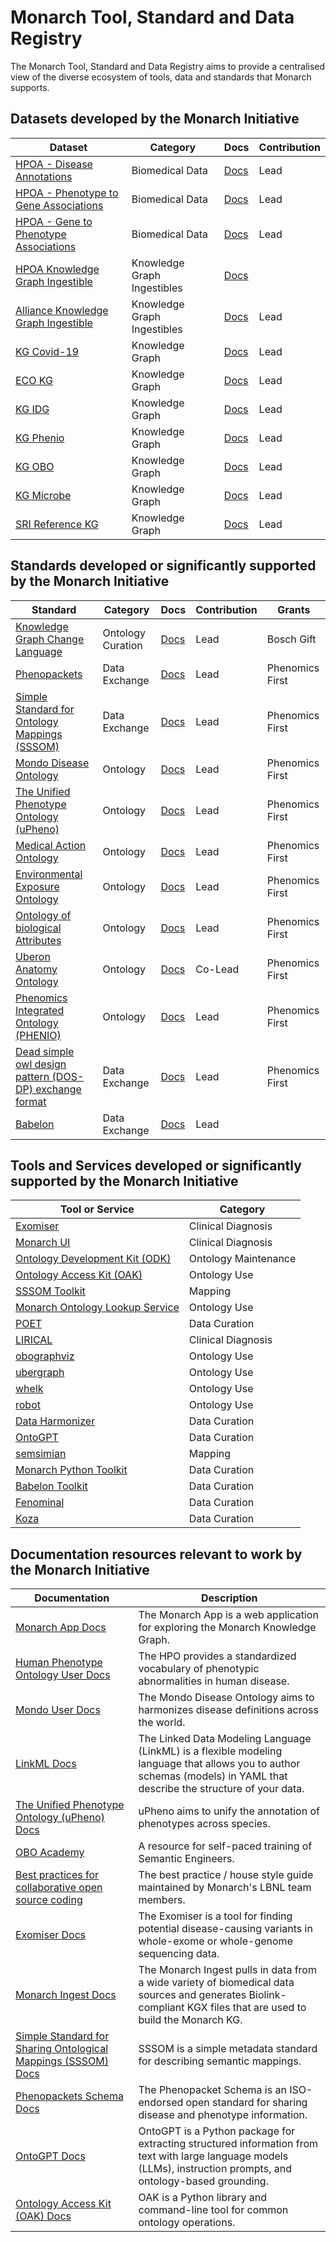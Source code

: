 # Monarch Tool, Standard and Data Registry

The Monarch Tool, Standard and Data Registry aims to provide a centralised view of
the diverse ecosystem of tools, data and standards that Monarch supports.


## Datasets developed by the Monarch Initiative

| Dataset | Category | Docs | Contribution |
| ------ | ----- | ----- | ----- |
| [HPOA - Disease Annotations](http://purl.obolibrary.org/obo/hp/hpoa/phenotype.hpoa) | Biomedical Data | [Docs](https://hpo-annotation-qc.readthedocs.io/en/latest/annotationFormat.html#phenotype-hpoa-format) | Lead |
| [HPOA - Phenotype to Gene Associations](http://purl.obolibrary.org/obo/hp/hpoa/phenotype_to_genes.txt) | Biomedical Data | [Docs](https://hpo.jax.org/app/download/annotation) | Lead |
| [HPOA - Gene to Phenotype Associations](http://purl.obolibrary.org/obo/hp/hpoa/genes_to_phenotype.txt) | Biomedical Data | [Docs](https://hpo.jax.org/app/download/annotation) | Lead |
| [HPOA Knowledge Graph Ingestible](https://data.monarchinitiative.org/monarch-kg/hpoa) | Knowledge Graph Ingestibles | [Docs](https://monarch-initiative.github.io/monarch-ingest/Sources/HPOA/) |  |
| [Alliance Knowledge Graph Ingestible](https://data.monarchinitiative.org/monarch-kg/alliance) | Knowledge Graph Ingestibles | [Docs](https://monarch-initiative.github.io/monarch-ingest/Sources/Alliance/) | Lead |
| [KG Covid-19](https://github.com/Knowledge-Graph-Hub/kg-covid-19) | Knowledge Graph | [Docs]() | Lead |
| [ECO KG](https://github.com/Knowledge-Graph-Hub/eco-kg) | Knowledge Graph | [Docs]() | Lead |
| [KG IDG](https://github.com/Knowledge-Graph-Hub/kg-idg) | Knowledge Graph | [Docs]() | Lead |
| [KG Phenio](https://github.com/Knowledge-Graph-Hub/kg-phenio) | Knowledge Graph | [Docs]() | Lead |
| [KG OBO](https://github.com/Knowledge-Graph-Hub/kg-obo) | Knowledge Graph | [Docs]() | Lead |
| [KG Microbe](https://github.com/Knowledge-Graph-Hub/kg-microbe) | Knowledge Graph | [Docs]() | Lead |
| [SRI Reference KG](https://github.com/Knowledge-Graph-Hub/sri-reference-kg) | Knowledge Graph | [Docs]() | Lead |


## Standards developed or significantly supported by the Monarch Initiative

| Standard | Category | Docs | Contribution | Grants |
| ------ | ----- | ----- | ----- | ----- |
| [Knowledge Graph Change Language](https://github.com/INCATools/kgcl) | Ontology Curation | [Docs]() | Lead | Bosch Gift |
| [Phenopackets](https://standards.monarchinitiative.org/phenopackets) | Data Exchange | [Docs]() | Lead | Phenomics First |
| [Simple Standard for Ontology Mappings (SSSOM)](https://standards.monarchinitiative.org/sssom) | Data Exchange | [Docs]() | Lead | Phenomics First |
| [Mondo Disease Ontology](http://purl.obolibrary.org/obo/mondo.owl) | Ontology | [Docs](https://mondo.readthedocs.io/) | Lead | Phenomics First |
| [The Unified Phenotype Ontology (uPheno)](https://github.com/obophenotype/upheno-dev) | Ontology | [Docs]() | Lead | Phenomics First |
| [Medical Action Ontology](http://purl.obolibrary.org/obo/maxo.owl) | Ontology | [Docs]() | Lead | Phenomics First |
| [Environmental Exposure Ontology](http://purl.obolibrary.org/obo/ecto.owl) | Ontology | [Docs](https://github.com/EnvironmentOntology/environmental-exposure-ontology) | Lead | Phenomics First |
| [Ontology of biological Attributes](http://purl.obolibrary.org/obo/oba.owl) | Ontology | [Docs]() | Lead | Phenomics First |
| [Uberon Anatomy Ontology](http://purl.obolibrary.org/obo/uberon.owl) | Ontology | [Docs]() | Co-Lead | Phenomics First |
| [Phenomics Integrated Ontology (PHENIO)](https://github.com/monarch-initiative/phenio) | Ontology | [Docs]() | Lead | Phenomics First |
| [Dead simple owl design pattern (DOS-DP) exchange format](https://github.com/INCATools/dead_simple_owl_design_patterns) | Data Exchange | [Docs]() | Lead | Phenomics First |
| [Babelon](https://github.com/monarch-initiative/babelon) | Data Exchange | [Docs](https://monarch-initiative.github.io/babelon/) | Lead |  |


## Tools and Services developed or significantly supported by the Monarch Initiative

| Tool or Service | Category |
| ------ | ----- |
| [Exomiser](https://tools.monarchinitiative.org/exomiser) | Clinical Diagnosis |
| [Monarch UI](https://monarchinitiative.org/) | Clinical Diagnosis |
| [Ontology Development Kit (ODK)](https://tools.monarchinitiative.org/odk) | Ontology Maintenance |
| [Ontology Access Kit (OAK)](https://tools.monarchinitiative.org/oak) | Ontology Use |
| [SSSOM Toolkit](https://tools.monarchinitiative.org/sssom-toolkit) | Mapping |
| [Monarch Ontology Lookup Service](https://tools.monarchinitiative.org/ols) | Ontology Use |
| [POET](https://tools.monarchinitiative.org/poet) | Data Curation |
| [LIRICAL](https://tools.monarchinitiative.org/lirical) | Clinical Diagnosis |
| [obographviz](https://github.com/INCATools/obographviz) | Ontology Use |
| [ubergraph](https://github.com/INCATools/ubergraph) | Ontology Use |
| [whelk](https://github.com/balhoff/whelk) | Ontology Use |
| [robot](https://github.com/ontodev/robot) | Ontology Use |
| [Data Harmonizer](https://github.com/cidgoh/DataHarmonizer) | Data Curation |
| [OntoGPT](https://github.com/monarch-initiative/ontogpt) | Data Curation |
| [semsimian](https://github.com/monarch-initiative/semsimian) | Mapping |
| [Monarch Python Toolkit](https://github.com/monarch-initiative/monarch-py) | Data Curation |
| [Babelon Toolkit](https://github.com/monarch-initiative/babelon) | Data Curation |
| [Fenominal](https://github.com/monarch-initiative/fenominal) | Data Curation |
| [Koza](https://github.com/monarch-initiative/koza) | Data Curation |


## Documentation resources relevant to work by the Monarch Initiative

| Documentation | Description |
| ------ | ----- |
| [Monarch App Docs](https://monarch-app.monarchinitiative.org/) | The Monarch App is a web application for exploring the Monarch Knowledge Graph. |
| [Human Phenotype Ontology User Docs](https://obophenotype.github.io/human-phenotype-ontology/) | The HPO provides a standardized vocabulary of phenotypic abnormalities in human disease. |
| [Mondo User Docs](https://mondo.readthedocs.io/) | The Mondo Disease Ontology aims to harmonizes disease definitions across the world. |
| [LinkML Docs](https://linkml.io/linkml-model/docs/) | The Linked Data Modeling Language (LinkML) is a flexible modeling language that allows you to author schemas (models) in YAML that describe the structure of your data. |
| [The Unified Phenotype Ontology (uPheno) Docs](https://obophenotype.github.io/upheno/) | uPheno aims to unify the annotation of phenotypes across species. |
| [OBO Academy](https://oboacademy.github.io/obook/) | A resource for self-paced training of Semantic Engineers. |
| [Best practices for collaborative open source coding](https://berkeleybop.github.io/best_practice/) | The best practice / house style guide maintained by Monarch's LBNL team members. |
| [Exomiser Docs](https://exomiser.readthedocs.io/en/latest/) | The Exomiser is a tool for finding potential disease-causing variants in whole-exome or whole-genome sequencing data. |
| [Monarch Ingest Docs](https://monarch-initiative.github.io/monarch-ingest) | The Monarch Ingest pulls in data from a wide variety of biomedical data sources and generates Biolink-compliant KGX files that are used to build the Monarch KG. |
| [Simple Standard for Sharing Ontological Mappings (SSSOM) Docs](https://mapping-commons.github.io/sssom/spec/) | SSSOM is a simple metadata standard for describing semantic mappings. |
| [Phenopackets Schema Docs](https://phenopacket-schema.readthedocs.io/en/latest/) | The Phenopacket Schema is an ISO-endorsed open standard for sharing disease and phenotype information. |
| [OntoGPT Docs](https://monarch-initiative.github.io/ontogpt/) | OntoGPT is a Python package for extracting structured information from text with large language models (LLMs), instruction prompts, and ontology-based grounding. |
| [Ontology Access Kit (OAK) Docs](https://incatools.github.io/ontology-access-kit/) | OAK is a Python library and command-line tool for common ontology operations. |
